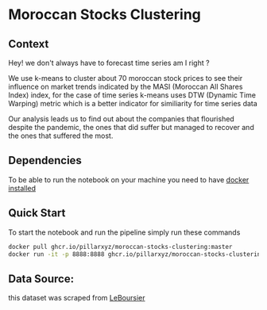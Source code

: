 # Moroccan Stocks Clustering

## Context

Hey! we don't always have to forecast time series am I right ?

We use k-means to cluster about 70 moroccan stock prices to see their influence on market trends indicated by the MASI (Moroccan All Shares Index) index,
for the case of time series k-means uses DTW (Dynamic Time Warping) metric which is a better indicator for similiarity for time series data

Our analysis leads us to find out about the companies that flourished despite the pandemic, the ones that did suffer but managed to recover and the ones that suffered the most.

## Dependencies

To be able to run the notebook on your machine you need to have [docker installed](https://docs.docker.com/get-docker/)

## Quick Start

To start the notebook and run the pipeline simply run these commands 

```bash
docker pull ghcr.io/pillarxyz/moroccan-stocks-clustering:master
docker run -it -p 8888:8888 ghcr.io/pillarxyz/moroccan-stocks-clustering:master
```

## Data Source:

this dataset was scraped from [LeBoursier](https://www.leboursier.ma/)
